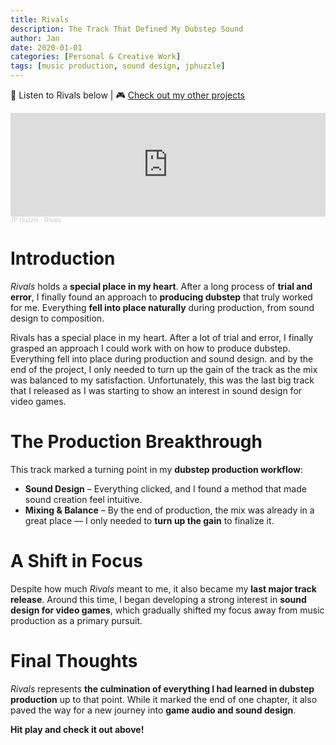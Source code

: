```yaml
---
title: Rivals
description: The Track That Defined My Dubstep Sound
author: Jan
date: 2020-01-01
categories: [Personal & Creative Work]
tags: [music production, sound design, jphuzzle]
---
```

🎵 Listen to Rivals below | 🎮 [Check out my other projects](https://janhuss.github.io/categories/)

<iframe width="100%" height="166" scrolling="no" frameborder="no" allow="autoplay" src="https://w.soundcloud.com/player/?url=https%3A//api.soundcloud.com/tracks/656439290&color=%23ff5500&auto_play=false&hide_related=false&show_comments=true&show_user=true&show_reposts=false&show_teaser=true"></iframe><div style="font-size: 10px; color: #cccccc;line-break: anywhere;word-break: normal;overflow: hidden;white-space: nowrap;text-overflow: ellipsis; font-family: Interstate,Lucida Grande,Lucida Sans Unicode,Lucida Sans,Garuda,Verdana,Tahoma,sans-serif;font-weight: 100;"><a href="https://soundcloud.com/jphuzzle-1" title="JP Huzzle" target="_blank" style="color: #cccccc; text-decoration: none;">JP Huzzle</a> · <a href="https://soundcloud.com/jphuzzle-1/rivals" title="Rivals" target="_blank" style="color: #cccccc; text-decoration: none;">Rivals</a></div>

# Introduction

*Rivals* holds a **special place in my heart**. After a long process of **trial and error**, I 
finally found an approach to **producing dubstep** that truly worked for me. Everything **fell into 
place naturally** during production, from sound design to composition.

Rivals has a special place in my heart. After a lot of trial and error, I finally grasped an approach I could work with on how to produce dubstep. Everything fell into place during production and sound design. and by the end of the project, I only needed to turn up the gain of the track as the mix was balanced to my satisfaction.
Unfortunately, this was the last big track that I released as I was starting to show an interest in sound design for video games.

# The Production Breakthrough

This track marked a turning point in my **dubstep production workflow**:

- **Sound Design** – Everything clicked, and I found a method that made sound creation feel 
  intuitive.
- **Mixing & Balance** – By the end of production, the mix was already in a great place — I only 
  needed to **turn up the gain** to finalize it.

# A Shift in Focus

Despite how much *Rivals* meant to me, it also became my **last major track release**. Around this 
time, I began developing a strong interest in **sound design for video games**, which gradually 
shifted my focus away from music production as a primary pursuit.

# Final Thoughts

*Rivals* represents **the culmination of everything I had learned in dubstep production** up to 
that point. While it marked the end of one chapter, it also paved the way for a new journey into 
**game audio and sound design**.

**Hit play and check it out above!**
